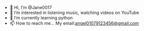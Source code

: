 - 👋 Hi, I’m @Jane0017
- 👀 I’m interested in listening music, watching videos on YouTube
- 🌱 I’m currently learning python
- 📫 How to reach me... My email:angel01079123456@gmail.com

<!---
Jane0017/Jane0017 is a ✨ special ✨ repository because its `README.md` (this file) appears on your GitHub profile.
You can click the Preview link to take a look at your changes.
--->
